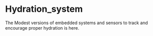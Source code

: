 # Hydration_system
The Modest versions of embedded systems and sensors to track and encourage proper hydration is here.
